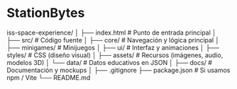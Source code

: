 # StationBytes

iss-space-experience/
│
├── index.html                 # Punto de entrada principal
│
├── src/                       # Código fuente
│   ├── core/                  # Navegación y lógica principal
│   ├── minigames/             # Minijuegos
│   ├── ui/                    # Interfaz y animaciones
│   ├── styles/                # CSS (diseño visual)
│   ├── assets/                # Recursos (imágenes, audio, modelos 3D)
│   └── data/                  # Datos educativos en JSON
│
├── docs/                      # Documentación y mockups
│
├── .gitignore
├── package.json               # Si usamos npm / Vite
└── README.md
